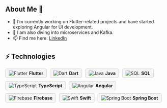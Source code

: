 ## About Me 👋

-  🔭 I’m currently working on Flutter-related projects and have started exploring Angular for UI development.
- 🌱 I am also diving into microservices and Kafka.
- 📫 Find me here: [LinkedIn](https://www.linkedin.com/in/pradip-khandare-8b6289206)

## ⚡ Technologies
<div style="display: flex; align-items: center; gap: 10px; flex-wrap: wrap;">
  <div style="display: flex; align-items: center; padding: 5px 10px; border: 1px solid #ccc; border-radius: 5px; background-color: #f5f5f5; cursor: pointer;">
    <img src="https://img.icons8.com/color/24/000000/flutter.png" alt="Flutter"/>
    <span style="margin-left: 5px; font-size: 14px;"><strong>Flutter</strong></span>
  </div>
  <div style="display: flex; align-items: center; padding: 5px 10px; border: 1px solid #ccc; border-radius: 5px; background-color: #f5f5f5; cursor: pointer;">
    <img src="https://img.icons8.com/color/24/000000/dart.png" alt="Dart"/>
    <span style="margin-left: 5px; font-size: 14px;"><strong>Dart</strong></span>
  </div>
  <div style="display: flex; align-items: center; padding: 5px 10px; border: 1px solid #ccc; border-radius: 5px; background-color: #f5f5f5; cursor: pointer;">
    <img src="https://img.icons8.com/color/24/000000/java-coffee-cup-logo.png" alt="Java"/>
    <span style="margin-left: 5px; font-size: 14px;"><strong>Java</strong></span>
  </div>
  <div style="display: flex; align-items: center; padding: 5px 10px; border: 1px solid #ccc; border-radius: 5px; background-color: #f5f5f5; cursor: pointer;">
    <img src="https://img.icons8.com/color/24/000000/sql.png" alt="SQL"/>
    <span style="margin-left: 5px; font-size: 14px;"><strong>SQL</strong></span>
  </div>
  <div style="display: flex; align-items: center; padding: 5px 10px; border: 1px solid #ccc; border-radius: 5px; background-color: #f5f5f5; cursor: pointer;">
    <img src="https://img.icons8.com/color/24/000000/typescript.png" alt="TypeScript"/>
    <span style="margin-left: 5px; font-size: 14px;"><strong>TypeScript</strong></span>
  </div>
  <div style="display: flex; align-items: center; padding: 5px 10px; border: 1px solid #ccc; border-radius: 5px; background-color: #f5f5f5; cursor: pointer;">
    <img src="https://img.icons8.com/color/24/000000/angularjs.png" alt="Angular"/>
    <span style="margin-left: 5px; font-size: 14px;"><strong>Angular</strong></span>
  </div>
  <div style="display: flex; align-items: center; padding: 5px 10px; border: 1px solid #ccc; border-radius: 5px; background-color: #f5f5f5; cursor: pointer;">
    <img src="https://img.icons8.com/color/24/000000/firebase.png" alt="Firebase"/>
    <span style="margin-left: 5px; font-size: 14px;"><strong>Firebase</strong></span>
  </div>
  <div style="display: flex; align-items: center; padding: 5px 10px; border: 1px solid #ccc; border-radius: 5px; background-color: #f5f5f5; cursor: pointer;">
    <img src="https://img.icons8.com/color/24/000000/swift.png" alt="Swift"/>
    <span style="margin-left: 5px; font-size: 14px;"><strong>Swift</strong></span>
  </div>
   <div style="display: flex; align-items: center; padding: 5px 10px; border: 1px solid #ccc; border-radius: 5px; background-color: #f5f5f5; cursor: pointer;">
    <img src="https://img.icons8.com/color/24/000000/spring-logo.png" alt="Spring Boot"/>
    <span style="margin-left: 5px; font-size: 14px;"><strong>Spring Boot</strong></span>
  </div>
</div>
